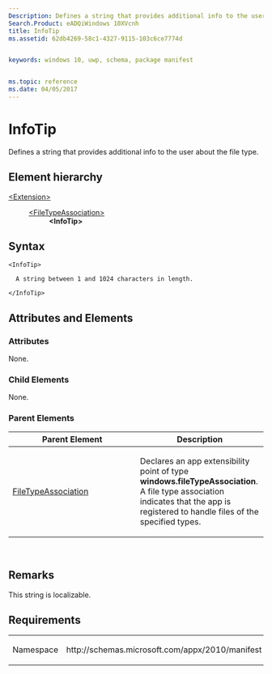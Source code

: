 ```yaml
---
Description: Defines a string that provides additional info to the user about the file type.
Search.Product: eADQiWindows 10XVcnh
title: InfoTip
ms.assetid: 62db4269-58c1-4327-9115-103c6ce7774d


keywords: windows 10, uwp, schema, package manifest


ms.topic: reference
ms.date: 04/05/2017
---
```


# InfoTip




Defines a string that provides additional info to the user about the file type.

## Element hierarchy

<dl>
<dt><a href="element-extension.md">&lt;Extension&gt;</a></dt>
<dd>
<dl>
<dt><a href="element-filetypeassociation.md">&lt;FileTypeAssociation&gt;</a></dt>
<dd><b>&lt;InfoTip&gt;</b></dd>
</dl>
</dd>
</dl>

## Syntax

``` syntax
<InfoTip>

  A string between 1 and 1024 characters in length.

</InfoTip>
```

## Attributes and Elements


### Attributes

None.

### Child Elements

None.

### Parent Elements

<table>
<colgroup>
<col width="50%" />
<col width="50%" />
</colgroup>
<thead>
<tr class="header">
<th>Parent Element</th>
<th>Description</th>
</tr>
</thead>
<tbody>
<tr class="odd">
<td><a href="element-filetypeassociation.md">FileTypeAssociation</a> </td>
<td><p>Declares an app extensibility point of type <strong>windows.fileTypeAssociation</strong>. A file type association indicates that the app is registered to handle files of the specified types.</p></td>
</tr>
</tbody>
</table>

 

## Remarks

This string is localizable. 

## Requirements

<table>
<colgroup>
<col width="50%" />
<col width="50%" />
</colgroup>
<tbody>
<tr class="odd">
<td><p>Namespace</p></td>
<td><p>http://schemas.microsoft.com/appx/2010/manifest</p></td>
</tr>
</tbody>
</table>

 

 



